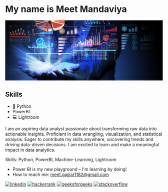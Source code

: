 # My name is Meet Mandaviya
<!-- #### Coding and Analysis -->
![Coding and Analysis](https://github.com/Meet-Mandaviya/Meet-Mandaviya/blob/66d6f6bbd0ff2ce865f03865f8bda34556ca9f9e/data-analytics.jpg)

## Skills 
* 🐍 Python
* PowerBI
* 💻 Lightroom

I am an aspiring data analyst passionate about transforming raw data into actionable insights. Proficient in data wrangling, visualization, and statistical analysis. Eager to contribute my skills anywhere, uncovering trends and driving data-driven decisions. I am excited to learn and make a meaningful impact in data analytics.

Skills: Python, PowerBI, Machine-Learning, Lightroom

- Power BI is my new playground – I'm learning by doing!
- How to reach me: meet.gajjjar1182@gmail.com 


[<img src='https://cdn.jsdelivr.net/npm/simple-icons@3.0.1/icons/linkedin.svg' alt='linkedin' height='40'>](https://www.linkedin.com/in/https://www.linkedinmeet-gajjar-821a2b209//)    [<img src='https://cdn.jsdelivr.net/npm/simple-icons@3.0.1/icons/hackerrank.svg' alt='hackerrank' height='40'>](https://www.hackerrank.com/meet_gajjar1182)   [<img src='https://cdn.jsdelivr.net/npm/simple-icons@3.0.1/icons/geeksforgeeks.svg' alt='geeksforgeeks' height='40'>](https://auth.geeksforgeeks.org/user/code_demon11)   [<img src='https://cdn.jsdelivr.net/npm/simple-icons@3.0.1/icons/stackoverflow.svg' alt='stackoverflow' height='40'>](https://stackoverflow.com/users/18438198/meet-gajjar)  
